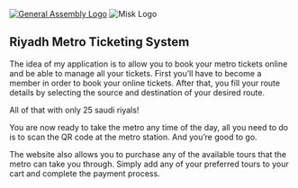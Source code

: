 [![General Assembly Logo](https://camo.githubusercontent.com/1a91b05b8f4d44b5bbfb83abac2b0996d8e26c92/687474703a2f2f692e696d6775722e636f6d2f6b6538555354712e706e67)](https://generalassemb.ly/education/web-development-immersive)
![Misk Logo](https://i.ibb.co/KmXhJbm/Webp-net-resizeimage-1.png)



## Riyadh Metro Ticketing System
The idea of my application is to allow you to book your metro tickets online and be able to manage all your tickets.
First you’ll have to become a member in order to book your online tickets.
After that, you fill your route details by selecting the source and destination of your desired route.

All of that with only 25 saudi riyals!

You are now ready to take the metro any time of the day, all you need to do is to scan the QR code at the metro station. And you’re good to go.

The website also allows you to purchase any of the available tours that the metro can take you through.
Simply add any of your preferred tours to your cart and complete the payment process.


